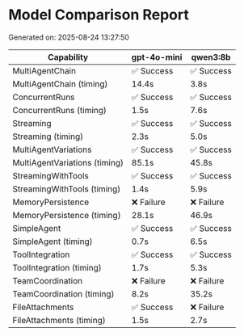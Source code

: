 # Model Comparison Report

Generated on: 2025-08-24 13:27:50

| Capability | gpt-4o-mini | qwen3:8b |
|---|---|---|
| MultiAgentChain | ✅ Success | ✅ Success |
| MultiAgentChain (timing) | 14.4s | 3.8s |
| ConcurrentRuns | ✅ Success | ✅ Success |
| ConcurrentRuns (timing) | 1.5s | 7.6s |
| Streaming | ✅ Success | ✅ Success |
| Streaming (timing) | 2.3s | 5.0s |
| MultiAgentVariations | ✅ Success | ✅ Success |
| MultiAgentVariations (timing) | 85.1s | 45.8s |
| StreamingWithTools | ✅ Success | ✅ Success |
| StreamingWithTools (timing) | 1.4s | 5.9s |
| MemoryPersistence | ❌ Failure | ❌ Failure |
| MemoryPersistence (timing) | 28.1s | 46.9s |
| SimpleAgent | ✅ Success | ✅ Success |
| SimpleAgent (timing) | 0.7s | 6.5s |
| ToolIntegration | ✅ Success | ✅ Success |
| ToolIntegration (timing) | 1.7s | 5.3s |
| TeamCoordination | ❌ Failure | ❌ Failure |
| TeamCoordination (timing) | 8.2s | 35.2s |
| FileAttachments | ✅ Success | ❌ Failure |
| FileAttachments (timing) | 1.5s | 2.7s |
